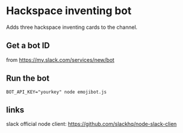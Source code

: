 # Hackspace inventing bot

Adds three hackspace inventing cards to the channel.

## Get a bot ID

from https://my.slack.com/services/new/bot

## Run the bot

    BOT_API_KEY="yourkey" node emojibot.js

## links

slack official node client: https://github.com/slackhq/node-slack-clien
